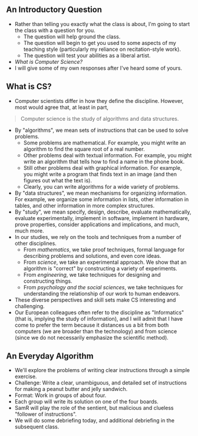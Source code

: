 An Introductory Question
------------------------

* Rather than telling you exactly what the class is about,
  I'm going to start the class with a question for you.
    * The question will help ground the class. 
    * The question will begin to get you used to some aspects of my 
      teaching style (particularly my
      reliance on recitation-style work).
    * The question will test your abilities as a liberal artist.
* *What is Computer Science?*
* I will give some of my own responses after I've heard some of yours.

What is CS?
-----------

* Computer scientists differ in how they define the discipline.
  However, most would agree that, at least in part,
> Computer science is the study of algorithms and data structures.
* By "algorithms", we mean sets of instructions that can be used
  to solve problems.  
    * Some problems are mathematical.  For example, you
      might write an algorithm to find the square root of a real number.
    * Other problems deal with textual information.  For example, you might
      write an algorithm that tells how to find a name in the phone book.
    * Still other problems deal with graphical information.  For example,
      you might write a program that finds text in an image (and then
      figures out what the text is).
    * Clearly, you can write algorithms for a wide variety of problems.
* By "data structures", we mean mechanisms for organizing information.
  For example, we organize some information in lists, other information
  in tables, and other information in more complex structures.
* By "study", we mean specify, design, describe, evaluate
  mathematically, evaluate experimentally, implement in software, implement
  in hardware, prove properties, consider applications and implications,
  and much, much more.
* In our studies, we rely on the tools and techniques from a number of
  other disciplines.  
    * From *mathematics*, we take proof techniques, formal language 
      for describing problems and solutions, and even core ideas.  
    * From *science*, we take an experimental approach.  We show that
      an algorithm is "correct" by constructing a variety of experiments.
    * From *engineering*, we take techniques for designing and 
      constructing things.  
    * From *psychology and the social sciences*, we take techniques 
      for understanding the relationship of our work to human endeavors.
* These diverse perspectives and skill sets make CS interesting and 
  challenging.
* Our European colleagues often refer to the discipline as "Informatics"
  (that is, implying the study of information), and I will admit that I have 
  come to prefer the term because it distances us a bit from both computers
  (we are broader than the technology) and from science (since we do not
  necessarily emphasize the scientific method).

An Everyday Algorithm
---------------------

* We'll explore the problems of writing clear instructions through a
  simple exercise.
* Challenge: Write a clear, unambiguous, and detailed set of instructions
  for making a peanut butter and jelly sandwich.
* Format: Work in groups of about four. 
* Each group will write its solution on one of the four boards.
* SamR will play the role of the sentient, but malicious and clueless
  "follower of instructions".
* We will do some debriefing today, and additional debriefing in the
  subsequent class.

